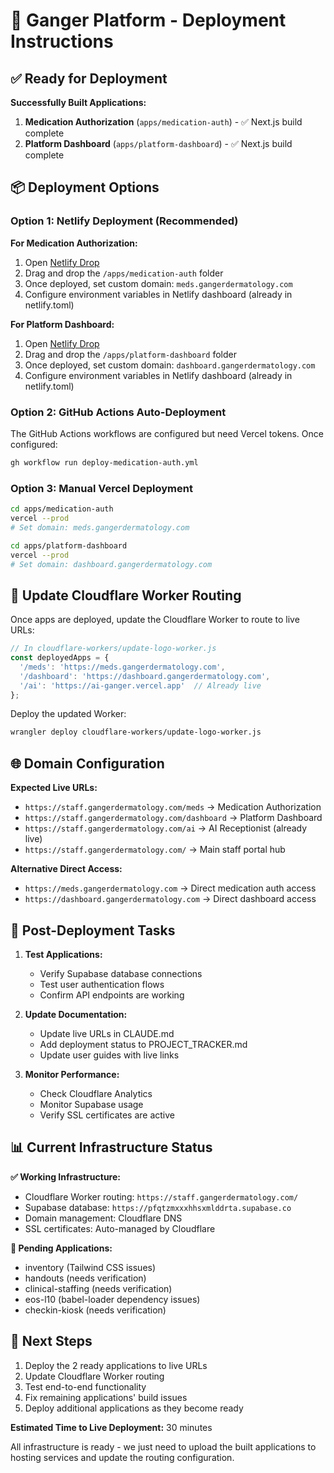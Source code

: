 # 🚀 Ganger Platform - Deployment Instructions

## ✅ Ready for Deployment

**Successfully Built Applications:**
1. **Medication Authorization** (`apps/medication-auth`) - ✅ Next.js build complete
2. **Platform Dashboard** (`apps/platform-dashboard`) - ✅ Next.js build complete

## 📦 Deployment Options

### Option 1: Netlify Deployment (Recommended)

**For Medication Authorization:**
1. Open [Netlify Drop](https://app.netlify.com/drop)
2. Drag and drop the `/apps/medication-auth` folder
3. Once deployed, set custom domain: `meds.gangerdermatology.com`
4. Configure environment variables in Netlify dashboard (already in netlify.toml)

**For Platform Dashboard:**
1. Open [Netlify Drop](https://app.netlify.com/drop)  
2. Drag and drop the `/apps/platform-dashboard` folder
3. Once deployed, set custom domain: `dashboard.gangerdermatology.com`
4. Configure environment variables in Netlify dashboard (already in netlify.toml)

### Option 2: GitHub Actions Auto-Deployment

The GitHub Actions workflows are configured but need Vercel tokens. Once configured:
```bash
gh workflow run deploy-medication-auth.yml
```

### Option 3: Manual Vercel Deployment

```bash
cd apps/medication-auth
vercel --prod
# Set domain: meds.gangerdermatology.com

cd apps/platform-dashboard  
vercel --prod
# Set domain: dashboard.gangerdermatology.com
```

## 🔗 Update Cloudflare Worker Routing

Once apps are deployed, update the Cloudflare Worker to route to live URLs:

```javascript
// In cloudflare-workers/update-logo-worker.js
const deployedApps = {
  '/meds': 'https://meds.gangerdermatology.com',
  '/dashboard': 'https://dashboard.gangerdermatology.com',
  '/ai': 'https://ai-ganger.vercel.app'  // Already live
};
```

Deploy the updated Worker:
```bash
wrangler deploy cloudflare-workers/update-logo-worker.js
```

## 🌐 Domain Configuration

**Expected Live URLs:**
- `https://staff.gangerdermatology.com/meds` → Medication Authorization
- `https://staff.gangerdermatology.com/dashboard` → Platform Dashboard  
- `https://staff.gangerdermatology.com/ai` → AI Receptionist (already live)
- `https://staff.gangerdermatology.com/` → Main staff portal hub

**Alternative Direct Access:**
- `https://meds.gangerdermatology.com` → Direct medication auth access
- `https://dashboard.gangerdermatology.com` → Direct dashboard access

## 🔧 Post-Deployment Tasks

1. **Test Applications:**
   - Verify Supabase database connections
   - Test user authentication flows
   - Confirm API endpoints are working

2. **Update Documentation:**
   - Update live URLs in CLAUDE.md
   - Add deployment status to PROJECT_TRACKER.md
   - Update user guides with live links

3. **Monitor Performance:**
   - Check Cloudflare Analytics
   - Monitor Supabase usage
   - Verify SSL certificates are active

## 📊 Current Infrastructure Status

**✅ Working Infrastructure:**
- Cloudflare Worker routing: `https://staff.gangerdermatology.com/`
- Supabase database: `https://pfqtzmxxxhhsxmlddrta.supabase.co`
- Domain management: Cloudflare DNS
- SSL certificates: Auto-managed by Cloudflare

**🚧 Pending Applications:**
- inventory (Tailwind CSS issues)
- handouts (needs verification)
- clinical-staffing (needs verification)
- eos-l10 (babel-loader dependency issues)
- checkin-kiosk (needs verification)

## 🎯 Next Steps

1. Deploy the 2 ready applications to live URLs
2. Update Cloudflare Worker routing
3. Test end-to-end functionality
4. Fix remaining applications' build issues
5. Deploy additional applications as they become ready

**Estimated Time to Live Deployment:** 30 minutes

All infrastructure is ready - we just need to upload the built applications to hosting services and update the routing configuration.